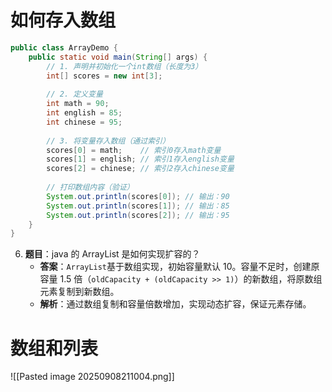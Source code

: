 # 如何存入数组
```java
public class ArrayDemo {
    public static void main(String[] args) {
        // 1. 声明并初始化一个int数组（长度为3）
        int[] scores = new int[3];
        
        // 2. 定义变量
        int math = 90;
        int english = 85;
        int chinese = 95;
        
        // 3. 将变量存入数组（通过索引）
        scores[0] = math;    // 索引0存入math变量
        scores[1] = english; // 索引1存入english变量
        scores[2] = chinese; // 索引2存入chinese变量
        
        // 打印数组内容（验证）
        System.out.println(scores[0]); // 输出：90
        System.out.println(scores[1]); // 输出：85
        System.out.println(scores[2]); // 输出：95
    }
}
```



6. **题目**：java 的 ArrayList 是如何实现扩容的？
    - **答案**：`ArrayList`基于数组实现，初始容量默认 10。容量不足时，创建原容量 1.5 倍（`oldCapacity + (oldCapacity >> 1)`）的新数组，将原数组元素复制到新数组。
    - **解析**：通过数组复制和容量倍数增加，实现动态扩容，保证元素存储。


# 数组和列表
![[Pasted image 20250908211004.png]]